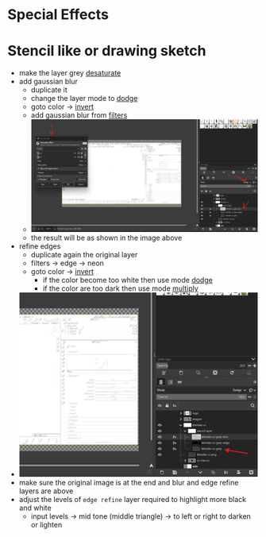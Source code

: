 # Special Effects

# Stencil like or drawing sketch

- make the layer grey [desaturate](../basics/gimp.md#colors-desaturate)
- add gaussian blur
  - duplicate it
  - change the layer mode to [dodge](../basics/gimp.md#layers-modes)
  - goto color -> [invert](../basics/gimp.md#colors-invert)
  - add gaussian blur from [filters](../basics/gimp.md#gaussian-blur)
  - <img src="./images/desat-dodge-invert-blur.png" />
  - the result will be as shown in the image above
- refine edges
  - duplicate again the original layer
  - filters -> edge -> neon
  - goto color -> [invert](../basics/gimp.md#colors-invert)
    - if the color become too white then use mode [dodge](../basics/gimp.md#layers-modes)
    - if the color are too dark then use mode [multiply](../basics/gimp.md#layers-modes)
- <img src="./images/keep-original-grey-img-at-the-end.png" />
- make sure the original image is at the end and blur and edge refine layers are above
- adjust the levels of `edge refine` layer required to highlight more black and white
  - input levels -> mid tone (middle triangle) -> to left or right to darken or lighten
